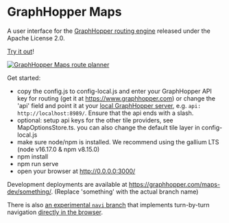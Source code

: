 # GraphHopper Maps

A user interface for the [GraphHopper routing engine](https://github.com/graphhopper/graphhopper) released under the Apache License 2.0.

[Try it out](https://graphhopper.com/maps2/)!

[![GraphHopper Maps route planner](https://www.graphhopper.com/wp-content/uploads/2022/10/maps2-1024x661.png)](https://graphhopper.com/maps2/)


Get started:

 * copy the config.js to config-local.js and enter your GraphHopper API key for routing (get it at https://www.graphhopper.com)
   or change the 'api' field and point it at your [local GraphHopper server](https://github.com/graphhopper/graphhopper), e.g. `api: http://localhost:8989/`. Ensure that the api ends with a slash.
 * optional: setup api keys for the other tile providers, see MapOptionsStore.ts. you can also change the default tile layer in config-local.js
 * make sure node/npm is installed. We recommend using the gallium LTS (node v16.17.0 & npm v8.15.0)
 * npm install
 * npm run serve
 * open your browser at http://0.0.0.0:3000/

Development deployments are available at https://graphhopper.com/maps-dev/something/. (Replace 'something' with the actual branch name) 

There is also [an experimental `navi` branch](https://github.com/graphhopper/graphhopper-maps/tree/navi) that implements turn-by-turn navigation [directly in the browser](https://navi.graphhopper.org).
